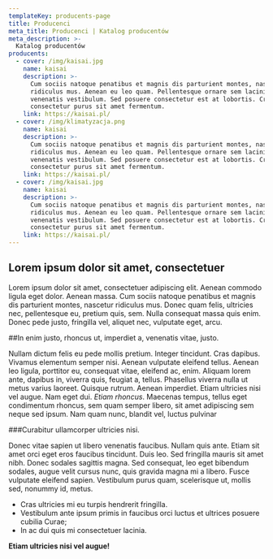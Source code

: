```yaml
---
templateKey: producents-page
title: Producenci
meta_title: Producenci | Katalog producentów
meta_description: >-
  Katalog producentów
producents:
  - cover: /img/kaisai.jpg
    name: kaisai
    description: >-
      Cum sociis natoque penatibus et magnis dis parturient montes, nascetur
      ridiculus mus. Aenean eu leo quam. Pellentesque ornare sem lacinia quam
      venenatis vestibulum. Sed posuere consectetur est at lobortis. Cras mattis
      consectetur purus sit amet fermentum.
    link: https://kaisai.pl/
  - cover: /img/klimatyzacja.png
    name: kaisai
    description: >-
      Cum sociis natoque penatibus et magnis dis parturient montes, nascetur
      ridiculus mus. Aenean eu leo quam. Pellentesque ornare sem lacinia quam
      venenatis vestibulum. Sed posuere consectetur est at lobortis. Cras mattis
      consectetur purus sit amet fermentum.
    link: https://kaisai.pl/
  - cover: /img/kaisai.jpg
    name: kaisai
    description: >-
      Cum sociis natoque penatibus et magnis dis parturient montes, nascetur
      ridiculus mus. Aenean eu leo quam. Pellentesque ornare sem lacinia quam
      venenatis vestibulum. Sed posuere consectetur est at lobortis. Cras mattis
      consectetur purus sit amet fermentum.
    link: https://kaisai.pl/
---
```

## Lorem ipsum dolor sit amet, consectetuer

Lorem ipsum dolor sit amet, consectetuer adipiscing elit. Aenean commodo ligula eget dolor.
Aenean massa. Cum sociis natoque penatibus et magnis dis parturient montes, nascetur ridiculus
mus. Donec quam felis, ultricies nec, pellentesque eu, pretium quis, sem. Nulla consequat massa
quis enim. Donec pede justo, fringilla vel, aliquet nec, vulputate eget, arcu.

##In enim justo, rhoncus ut, imperdiet a, venenatis vitae, justo.

Nullam dictum felis eu pede mollis
pretium. Integer tincidunt. Cras dapibus. Vivamus elementum semper nisi. Aenean vulputate eleifend tellus.
Aenean leo ligula, porttitor eu, consequat vitae, eleifend ac, enim. Aliquam lorem ante, dapibus in, viverra
quis, feugiat a, tellus. Phasellus viverra nulla ut metus varius laoreet. Quisque rutrum. Aenean imperdiet.
Etiam ultricies nisi vel augue.  Nam eget dui. *Etiam rhoncus*. Maecenas
tempus, tellus eget condimentum rhoncus, sem quam semper libero, sit amet adipiscing sem neque sed ipsum.
Nam quam nunc, blandit vel, luctus pulvinar

###Curabitur ullamcorper ultricies nisi.

Donec vitae sapien ut libero venenatis faucibus. Nullam quis ante. Etiam sit amet orci eget eros faucibus tincidunt.
Duis leo. Sed fringilla mauris sit amet nibh. Donec sodales sagittis magna. Sed consequat, leo eget bibendum sodales,
augue velit cursus nunc, quis gravida magna mi a libero. Fusce vulputate eleifend sapien. Vestibulum purus quam, scelerisque ut,
mollis sed, nonummy id, metus.
* Cras ultricies mi eu turpis hendrerit fringilla.
* Vestibulum ante ipsum primis in faucibus orci luctus et ultrices posuere cubilia Curae;
* In ac dui quis mi consectetuer lacinia.

**Etiam ultricies nisi vel augue!**
